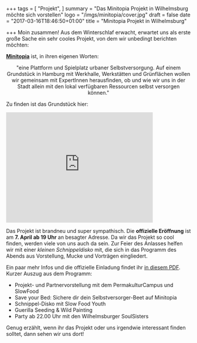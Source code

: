 +++
tags = [
  "Projekt",
]
summary = "Das Minitopia Projekt in Wilhelmsburg möchte sich vorstellen"
logo = "/imgs/minitopia/cover.jpg"
draft = false
date = "2017-03-16T18:46:50+01:00"
title = "Minitopia Projekt in Wilhelmsburg"

+++
Moin zusammen! Aus dem Winterschlaf erwacht, erwartet uns als erste große Sache ein sehr cooles Projekt, von dem wir unbedingt berichten möchten:

[**Minitopia**](http://minitopia.hamburg/) ist, in ihren eigenen Worten: <center>"eine Plattform und Spielplatz urbaner Selbstversorgung. Auf einem Grundstück in Hamburg mit Werkhalle, Werkstätten und Grünflächen wollen wir gemeinsam mit ExpertInnen herausfinden, ob und wie wir uns in der Stadt allein mit den lokal verfügbaren Ressourcen selbst versorgen können."</center>

Zu finden ist das Grundstück hier:

<iframe src="https://www.google.com/maps/embed?pb=!1m18!1m12!1m3!1d2374.196989955002!2d9.99020131584359!3d53.48280998000782!2m3!1f0!2f0!3f0!3m2!1i1024!2i768!4f13.1!3m3!1m2!1s0x47b191dac444aeb1%3A0x2d6cf3bcf357861c!2sGeorg-Wilhelm-Stra%C3%9Fe+322%2C+21107+Hamburg!5e0!3m2!1sen!2sde!4v1489686707785" width="400" height="300" frameborder="0" style="border:0" allowfullscreen></iframe>

Das Projekt ist brandneu und super sympathisch. Die **offizielle Eröffnung** ist am **7. April ab 19 Uhr** an besagter Adresse. Da wir das Projekt so cool finden, werden viele von uns auch da sein. Zur Feier des Anlasses helfen wir mit einer *kleinen Schnippeldisko* mit, die sich in das Programm des Abends aus Vorstellung, Mucke und Vorträgen eingliedert.

Ein paar mehr Infos und die offizielle Einladung findet ihr [in diesem PDF](/pdf/Einladung_Minitopia.pdf). Kurzer Auszug aus dem Programm:

- Projekt- und Partnervorstellung mit dem PermakulturCampus und SlowFood
- Save your Bed: Sichere dir dein Selbstversorger-Beet auf Minitopia
- Schnippel-Disko mit Slow Food Youth
- Guerilla Seeding & Wild Painting
- Party ab 22.00 Uhr mit den Wilhelmsburger SoulSisters

Genug erzählt, wenn ihr das Projekt oder uns irgendwie interessant finden solltet, dann sehen wir uns dort!
